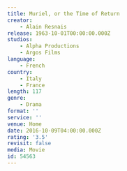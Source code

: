 ```yaml
---
title: Muriel, or the Time of Return
creator:
    - Alain Resnais
release: 1963-10-01T00:00:00.000Z
studios:
    - Alpha Productions
    - Argos Films
language:
    - French
country:
    - Italy
    - France
length: 117
genre:
    - Drama
format: ''
service: ''
venue: Home
date: 2016-10-09T04:00:00.000Z
rating: '3.5'
revisit: false
media: Movie
id: 54563
---
```



